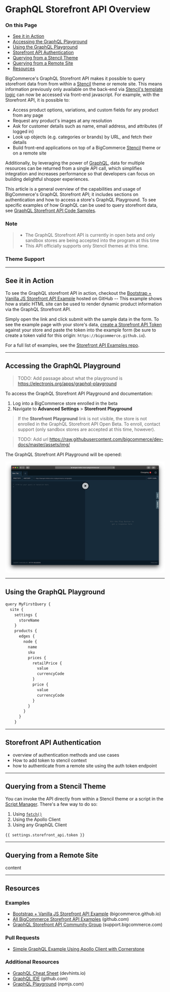 # GraphQL Storefront API Overview

<div class="otp" id="no-index">

### On this Page

- [See it in Action](#see-it-in-action)
- [Accessing the GraphQL Playground](#accessing-the-graphql-playground)
- [Using the GraphQL Playground](#using-the-graphql-playground)
- [Storefront API Authentication](#storefront-api-authentication)
- [Querying from a Stencil Theme](#querying-from-a-stencil-theme)
- [Querying from a Remote Site](#querying-from-a-remote-site)
- [Resources](#resources)

</div>

BigCommerce's GraphQL Storefront API makes it possible to query storefront data from from within a [Stencil](https://devcenter-production.docs.stoplight.io/stencil-docs/getting-started/about-stencil) theme or remote site. This means information previously only available on the back-end via [Stencil's template logic](https://devcenter-production.docs.stoplight.io/stencil-docs/reference-docs/global-objects-and-properties) can now be accessed via front-end javascript. For example, with the Storefront API, it is possible to:

* Access product options, variations, and custom fields for any product from any page
* Request any product's images at any resolution
* Ask for customer details such as name, email address, and attributes (if logged in)
* Look up objects (e.g. categories or brands) by URL, and fetch their details
* Build front-end applications on top of a BigCommerce [Stencil](https://devcenter-production.docs.stoplight.io/stencil-docs/getting-started/about-stencil) theme or on a remote site

Additionally, by leveraging the power of [GraphQL](https://graphql.org/), data for multiple resources can be returned from a single API call, which simplifies integration and increases performance so that developers can focus on building delightful shopper experiences.

This article is a general overview of the capabilities and usage of BigCommerce's GraphQL Storefront API; it includes sections on authentication and how to access a store's GraphQL Playground. To see specific examples of how GraphQL can be used to query storefront data, see [GraphQL Storefront API Code Samples](https://developer.bigcommerce.com/api-docs/storefront/graphql-api/graphql-code-samples).

<div class="HubBlock--callout">
<div class="CalloutBlock--warning">
<div class="HubBlock-content">
    
<!-- theme: warning -->

### Note

> * The GraphQL Storefront API is currently in open beta and only sandbox stores are being accepted into the program at this time
> * This API officially supports only Stencil themes at this time.

### Theme Support

>

</div>
</div>
</div>

---

<a id="sectionId" class="devdocsAnchor"></a>

## See it in Action

To see the GraphQL storefront API in action, checkout the [Bootstrap + Vanilla JS Storefront API Example](https://bigcommerce.github.io/storefront-api-examples/html-bootstrap-vanillajs/) hosted on GitHub -- This example shows how a static HTML site can be used to render dynamic product information via the GraphQL Storefront API.

Simply open the link and click submit with the sample data in the form. To see the example page with your store's data, [create a Storefront API Token](https://developer.bigcommerce.com/api-reference/storefront/storefront-token-api/storefront-api-auth/createtoken) against your store and paste the token into the example form (be sure to create a token valid for this origin: `https://bigcommerce.github.io`).

For a full list of examples, see the [Storefront API Examples repo](https://github.com/bigcommerce/storefront-api-examples).

---

<a id="sectionId" class="devdocsAnchor"></a>

## Accessing the GraphQL Playground

>TODO: Add passage about what the playground is https://electronjs.org/apps/graphql-playground

To access the GraphQL Storefront API Playground and documentation:

1. Log into a BigCommerce store enrolled in the beta
2. Navigate to **Advanced Settings** > **Storefront Playground**

<div class="HubBlock--callout">
<div class="CalloutBlock--info">
<div class="HubBlock-content">
    
<!-- theme: info -->

> If the **Storefront Playground** link is not visible, the store is not enrolled in the GraphQL Storefront API Open Beta. To enroll, contact support (only sandbox stores are accepted at this time, however).

</div>
</div>
</div>

>TODO: Add url https://raw.githubusercontent.com/bigcommerce/dev-docs/master/assets/img/

The GraphQL Storefront API Playground will be opened:

![GraphQL Storefront API Playground](/assets/img/graphql-storefront-api-playground.png "GraphQL Storefront API Playground")

---

<a id="sectionId" class="devdocsAnchor"></a>

## Using the GraphQL Playground

```javascript
query MyFirstQuery {
  site {
    settings {
      storeName
    }
    products {
      edges {
        node {
          name
          sku
          prices {
            retailPrice {
              value
              currencyCode
            }
            price {
              value
              currencyCode
            }
          }
        }
      }
    }

```


---

<a id="sectionId" class="devdocsAnchor"></a>

## Storefront API Authentication

* overview of authentication methods and use cases
* How to add token to stencil context
* how to authenticate from a remote site using the auth token endpoint

---

<a id="sectionId" class="devdocsAnchor"></a>

## Querying from a Stencil Theme

You can invoke the API directly from within a Stencil theme or a script in the [Script Manager](https://support.bigcommerce.com/s/article/Using-Script-Manager). There's a few way to do so:
1. Using [`fetch()`](https://developer.mozilla.org/en-US/docs/Web/API/Fetch_API)
2. Using the Apollo Client
3. Using any GraphQL Client

`{{ settings.storefront_api.token }}`

<script>
   fetch('/graphql', {
       method: 'POST',
       headers: {
           'Content-Type': 'application/json',
           'Authorization': 'Bearer {{ settings.storefront_api.token }}'
       },
       body: JSON.stringify({
           query: `
            query MyFirstQuery {
            site {
                settings {
                storeName
                }
                products {
                edges {
                    node {
                      name
                      sku
                      prices {
                        retailPrice {
                          value
                          currencyCode
                        }
                        price {
                          value
                          currencyCode
                        }
                      }
                    }
                  }
                }
              }
            }
            `
       }),
   })
   .then(res => res.json())
   .then(json => console.log(json));
</script>


---

<a id="sectionId" class="devdocsAnchor"></a>

## Querying from a Remote Site

content

---

<a id="sectionId" class="devdocsAnchor"></a>

## Resources

### Examples
* [Bootstrap + Vanilla JS Storefront API Example](https://bigcommerce.github.io/storefront-api-examples/html-bootstrap-vanillajs/) (bigcommerce.github.io)
* [All BigCommerce Storefront API Examples](https://github.com/bigcommerce/storefront-api-examples) (github.com)
* [GraphQL Storefront API Community Group](https://support.bigcommerce.com/s/group/0F91B000000bo3TSAQ/storefront-api-beta) (support.bigcommerce.com)

### Pull Requests
* [Simple GraphQL Example Using Apollo Client with Cornerstone](https://github.com/bigcommerce/cornerstone/compare/graphQL-example)

### Additional Resources
* [GraphQL Cheat Sheet](https://devhints.io/graphql) (devhints.io)
* [GraphQL IDE](https://github.com/andev-software/graphql-ide) (github.com)
* [GraphQL Playground](https://www.npmjs.com/package/graphql-playground-react) (npmjs.com)